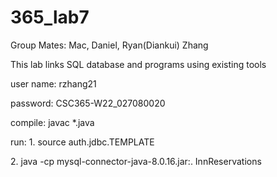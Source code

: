# 365_lab7
<p>Group Mates: Mac, Daniel, Ryan(Diankui) Zhang </p>
<p>This lab links SQL database and programs using existing tools</p>
<p>user name: rzhang21</p>
<p>password: CSC365-W22_027080020</p>
<p> compile: javac *.java</p>
<p> run: 1. source auth.jdbc.TEMPLATE </p>
<p> 2. java -cp mysql-connector-java-8.0.16.jar:. InnReservations </p>